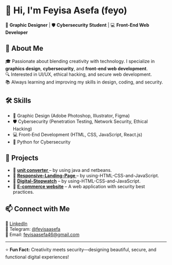 # 👋 Hi, I'm Feyisa Asefa (feyo) 

🎨 **Graphic Designer** | 🛡️ **Cybersecurity Student** | 💻 **Front-End Web Developer**  

## 🚀 About Me  
🎓 Passionate about blending creativity with technology. I specialize in **graphics design**, **cybersecurity**, and **front-end web development**.  
🔍 Interested in UI/UX, ethical hacking, and secure web development.  
📚 Always learning and improving my skills in design, coding, and security.  

## 🛠️ Skills  
- 🎨 Graphic Design (Adobe Photoshop, Illustrator, Figma)  
- 🛡️ Cybersecurity (Penetration Testing, Network Security, Ethical Hacking)  
- 💻 Front-End Development (HTML, CSS, JavaScript, React.js)
- 🔹 Python for Cybersecurity 

## 📂 Projects  
- 🎨 **[unit converter ](https://github.com/feyo46/simple-unit-converter-by-Java-netbeans-)** – by using java and netbeans.
- 🎨 **[Responsive-Landing-Page ](https://github.com/feyo46/Responsive-Landing-Page-created-using-HTML-CSS-and-JavaScript.)** – by using-HTML-CSS-and-JavaScript.
- 🎨 **[Digital-Stopwatch](https://github.com/feyo46/Digital-Stopwatch---HTML-CSS-JavaScript)** – by using-HTML-CSS-and-JavaScript.  
- 🔐 **[E-commerce website]()** – A web application with security best practices.    

## 📫 Connect with Me  
🔗 [LinkedIn](https://www.linkedin.com/in/feyisa-asefa-98284a351/)  
📱 Telegram: [@feyisaasefa](https://t.me/@feyisaasefa)  
📧 Email: feyisaasefa46@gmail.com 

---

⭐ **Fun Fact:** Creativity meets security—designing beautiful, secure, and functional digital experiences!  

